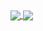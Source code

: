 <a href="https://github.com/anuraghazra/github-readme-stats">
  <img align="center" src="https://github-readme-stats.vercel.app/api?username=SergioO21&show_icons=true&theme=midnight-purple&hide_border=true&hide_title=true"/>
</a>
<a href="https://github.com/anuraghazra/convoychat">
  <img align="center" src="https://github-readme-stats.vercel.app/api/top-langs/?username=SergioO21&layout=compact&theme=midnight-purple&hide_border=true&hide_title=true&langs_count=8"/>
</a>
